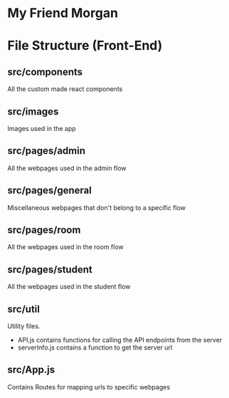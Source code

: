 # My Friend Morgan
# **File Structure (Front-End)**

## src/components
All the custom made react components

## src/images
Images used in the app

## src/pages/admin
All the webpages used in the admin flow

## src/pages/general
Miscellaneous webpages that don't belong to a specific flow

## src/pages/room
All the webpages used in the room flow

## src/pages/student
All the webpages used in the student flow

## src/util
Utility files.
- API.js contains functions for calling the API endpoints from the server
- serverInfo.js contains a function to get the server url

## src/App.js
Contains Routes for mapping urls to specific webpages 